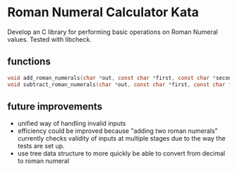 # Roman Numeral Calculator Kata

Develop an C library for performing basic operations on Roman Numeral values. Tested with libcheck.

## functions

```c 
void add_roman_numerals(char *out, const char *first, const char *second);
void subtract_roman_numerals(char *out, const char *first, const char *second);
```

## future improvements

* unified way of handling invalid inputs
* efficiency could be improved because "adding two roman numerals" currently checks validity of inputs at multiple stages due to the way the tests are set up.
* use tree data structure to more quickly be able to convert from decimal to roman numeral
